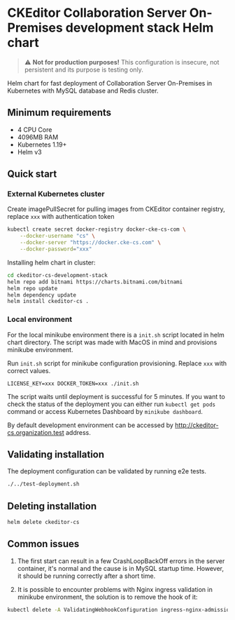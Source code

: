 # CKEditor Collaboration Server On-Premises development stack Helm chart

>:warning: **Not for production purposes!** This configuration is insecure, not
>persistent and its purpose is testing only.

Helm chart for fast deployment of Collaboration Server On-Premises in Kubernetes
with MySQL database and Redis cluster.

## Minimum requirements
- 4 CPU Core
- 4096MB RAM
- Kubernetes 1.19+
- Helm v3

## Quick start

### External Kubernetes cluster
Create imagePullSecret for pulling images from CKEditor container registry,
replace `xxx` with authentication token
```sh
kubectl create secret docker-registry docker-cke-cs-com \
    --docker-username "cs" \
    --docker-server "https://docker.cke-cs.com" \
    --docker-password="xxx"
```

Installing helm chart in cluster:
```sh
cd ckeditor-cs-development-stack
helm repo add bitnami https://charts.bitnami.com/bitnami
helm repo update
helm dependency update
helm install ckeditor-cs .
```

### Local environment

For the local minikube environment there is a `init.sh` script located in helm
chart directory. The script was made with MacOS in mind and provisions minikube
environment.

Run `init.sh` script for minikube configuration provisioning. Replace `xxx` with
correct values.
```
LICENSE_KEY=xxx DOCKER_TOKEN=xxx ./init.sh
```
The script waits until deployment is successful for 5 minutes. If you want to
check the status of the deployment you can either run `kubectl get pods` command
or access Kubernetes Dashboard by `minikube dashboard`.

By default development environment can be accessed by
http://ckeditor-cs.organization.test address.

## Validating installation

The deployment configuration can be validated by running e2e tests.
```sh
./../test-deployment.sh
```

## Deleting installation

```sh
helm delete ckeditor-cs
```

## Common issues

1. The first start can result in a few CrashLoopBackOff errors in the server
   container, it's normal and the cause is in MySQL startup time. However, it
   should be running correctly after a short time.

2. It is possible to encounter problems with Nginx ingress validation in
   minikube environment, the solution is to remove the hook of it:
```sh
kubectl delete -A ValidatingWebhookConfiguration ingress-nginx-admission
```
